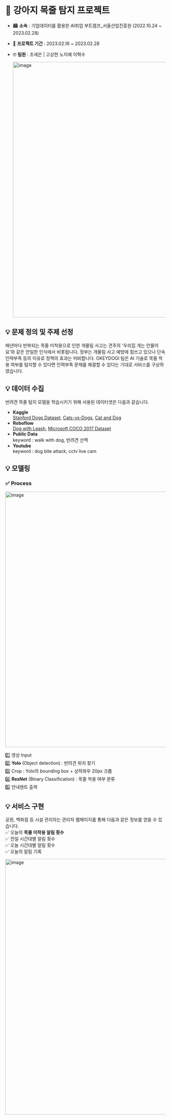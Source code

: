 # 🐶 강아지 목줄 탐지 프로젝트
+ 🏙 __소속__ : 기업데이터를 활용한 AI취업 부트캠프_서울산업진흥원 (2022.10.24 ~ 2023.02.28)  
+ 📅 __프로젝트 기간__ : 2023.02.16 ~ 2023.02.28  
+ 🤓 __팀원__ : 조세은 | 고상현 노지예 이혁수  
    
  <img width="800" alt="image" src="https://user-images.githubusercontent.com/112691501/221145815-04af1380-4db0-4276-b9e9-7e069561d905.png">


## 💡 문제 정의 및 주제 선정  
매년마다 반복되는 목줄 미착용으로 인한 개물림 사고는 견주의 '우리집 개는 안물어요'와 같은 안일한 인식에서 비롯됩니다. 정부는 개물림 사고 예방에 힘쓰고 있으나 단속 인력부족 등의 이유로 정책의 효과는 미비합니다. OKEYDOGI 팀은 AI 기술로 목줄 착용 여부를 탐지할 수 있다면 인력부족 문제를 해결할 수 있다는 기대로 서비스를 구상하였습니다.  

## 💡 데이터 수집  
반려견 목줄 탐지 모델을 학습시키기 위해 사용된 데이터셋은 다음과 같습니다.  
+ __Kaggle__   
[Stanford Dogs Dataset](https://www.kaggle.com/datasets/jessicali9530/stanford-dogs-dataset), [Cats-vs-Dogs](https://www.kaggle.com/datasets/shaunthesheep/microsoft-catsvsdogs-dataset), [Cat and Dog](https://www.kaggle.com/datasets/tongpython/cat-and-dog)  
+ __Roboflow__   
[Dog with Leash](https://universe.roboflow.com/animal-detection/dog-with-leash/dataset/4), [Microsoft COCO 2017 Dataset](https://public.roboflow.com/object-detection/microsoft-coco-subset)
+ __Public Data__   
keyword : walk with dog, 반려견 산책
+ __Youtube__   
keyword : dog bite attack, cctv live cam

## 💡 모델링  
### ✅ Process  
<img width="800" alt="image" src="https://user-images.githubusercontent.com/112691501/221136952-7498e6b1-f259-4408-a4b2-4e440a200622.png">    
  
1️⃣ 영상 Input    
2️⃣ __Yolo__ (Object detection) : 반려견 위치 찾기  
3️⃣ Crop : Yolo의 bounding box + 상하좌우 20px 크롭  
4️⃣ __ResNet__ (Binary Classification) : 목줄 착용 여부 분류  
5️⃣ 안내멘트 출력  
  
## 💡 서비스 구현  
공원, 백화점 등 시설 관리자는 관리자 웹페이지를 통해 다음과 같은 정보를 얻을 수 있습니다.  
✅ 오늘의 __목줄 미착용 알림 횟수__  
✅ 전일 시간대별 알림 횟수  
✅ 오늘 시간대별 알림 횟수  
✅ 오늘의 알림 기록   
  
<img width="800" alt="image" src="https://user-images.githubusercontent.com/112691501/221138743-f6764a78-c9d6-4e96-bdbf-23cb3d68542a.png">


